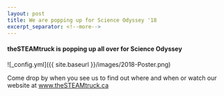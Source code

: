 ```yaml
---
layout: post
title: We are popping up for Science Odyssey '18
excerpt_separator: <!--more-->
---
```


#### theSTEAMtruck is popping up all over for Science Odyssey

![_config.yml]({{ site.baseurl }}/images/2018-Poster.png)

<!--more-->
Come drop by when you see us to find out where and when
or watch our website at www.theSTEAMtruck.ca
